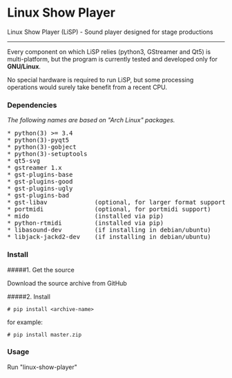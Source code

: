 # Linux Show Player
Linux Show Player (LiSP) - Sound player designed for stage productions

---

Every component on which LiSP relies (python3, GStreamer and Qt5) is multi-platform, but the program is currently tested and developed only for **GNU/Linux**.

No special hardware is required to run LiSP, but some processing operations would surely take benefit from a recent CPU.

### Dependencies

*The following names are based on "Arch Linux" packages.*
<pre>
* python(3) >= 3.4
* python(3)-pyqt5
* python(3)-gobject
* python(3)-setuptools
* qt5-svg
* gstreamer 1.x
* gst-plugins-base
* gst-plugins-good
* gst-plugins-ugly
* gst-plugins-bad
* gst-libav				(optional, for larger format support)
* portmidi				(optional, for portmidi support)
* mido					(installed via pip)
* python-rtmidi			(installed via pip)
* libasound-dev			(if installing in debian/ubuntu)
* libjack-jackd2-dev	(if installing in debian/ubuntu)
</pre>

### Install
  
#####1. Get the source

Download the source archive from GitHub

#####2. Install

	# pip install <archive-name>

for example:
	
	# pip install master.zip

### Usage

Run "linux-show-player"
		